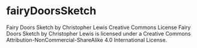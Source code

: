 # fairyDoorsSketch
Fairy Doors Sketch
by Christopher Lewis
Creative Commons License
Fairy Doors Sketch by Christopher Lewis is licensed under a Creative Commons Attribution-NonCommercial-ShareAlike 4.0 International License.